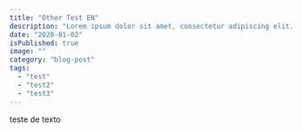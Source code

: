 ```yaml
---
title: "Other Test EN"
description: "Lorem ipsum dolor sit amet, consectetur adipiscing elit. In facilisis, neque in fermentum tempor, orci velit maximus nisl."
date: "2020-01-02"
isPublished: true
image: ""
category: "blog-post"
tags:
  - "test"
  - "test2"
  - "test3"
---
```


teste de texto
